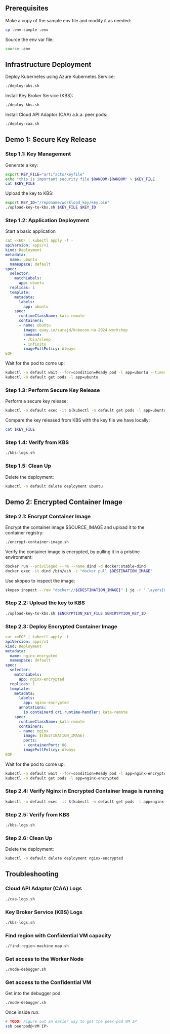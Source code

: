 ## Prerequisites

Make a copy of the sample env file and modify it as needed:

```bash
cp .env-sample .env
```

Source the env var file:

```bash
source .env
```

## Infrastructure Deployment

Deploy Kubernetes using Azure Kubernetes Service:

```bash
./deploy-aks.sh
```

Install Key Broker Service (KBS):

```bash
./deploy-kbs.sh
```

Install Cloud API Adaptor (CAA) a.k.a. peer pods:

```bash
./deploy-caa.sh
```

## Demo 1: Secure Key Release

### Step 1.1: Key Management

Generate a key:

```bash
export KEY_FILE="artifacts/keyfile"
echo "this is important security file $RANDOM-$RANDOM" > $KEY_FILE
cat $KEY_FILE
```

Upload the key to KBS:

```bash
export KEY_ID="/reponame/workload_key/key.bin"
./upload-key-to-kbs.sh $KEY_FILE $KEY_ID
```

### Step 1.2: Application Deployment

Start a basic application

```yaml
cat <<EOF | kubectl apply -f -
apiVersion: apps/v1
kind: Deployment
metadata:
  name: ubuntu
  namespace: default
spec:
  selector:
    matchLabels:
      app: ubuntu
  replicas: 1
  template:
    metadata:
      labels:
        app: ubuntu
    spec:
      runtimeClassName: kata-remote
      containers:
      - name: ubuntu
        image: quay.io/surajd/kubecon-na-2024-workshop
        command:
        - /bin/sleep
        - infinity
        imagePullPolicy: Always
EOF
```

Wait for the pod to come up:

```bash
kubectl -n default wait --for=condition=Ready pod -l app=ubuntu --timeout=300s
kubectl -n default get pods -l app=ubuntu
```

### Step 1.3: Perform Secure Key Release

Perform a secure key release:

```bash
kubectl -n default exec -it $(kubectl -n default get pods -l app=ubuntu -o name) -- curl http://127.0.0.1:8006/cdh/resource/reponame/workload_key/key.bin
```

Compare the key released from KBS with the key file we have locally:

```bash
cat $KEY_FILE
```

### Step 1.4: Verify from KBS

```bash
./kbs-logs.sh
```

### Step 1.5: Clean Up

Delete the deployment:

```bash
kubectl -n default delete deployment ubuntu
```

## Demo 2: Encrypted Container Image

### Step 2.1: Encrypt Container Image

Encrypt the container image $SOURCE_IMAGE and upload it to the container registry:

```bash
./encrypt-container-image.sh
```

Verify the container image is encrypted, by pulling it in a pristine environment:

```bash
docker run --privileged --rm --name dind -d docker:stable-dind
docker exec -it dind /bin/ash -c "docker pull $DESTINATION_IMAGE"
```

Use skopeo to inspect the image:

```bash
skopeo inspect --raw "docker://${DESTINATION_IMAGE}" | jq -r '.layers[0].annotations."org.opencontainers.image.enc.keys.provider.attestation-agent"' | base64 -d | jq
```

### Step 2.2: Upload the key to KBS

```bash
./upload-key-to-kbs.sh $ENCRYPTION_KEY_FILE $ENCRYPTION_KEY_ID
```

### Step 2.3: Deploy Encrypted Container Image

```yaml
cat <<EOF | kubectl apply -f -
apiVersion: apps/v1
kind: Deployment
metadata:
  name: nginx-encrypted
  namespace: default
spec:
  selector:
    matchLabels:
      app: nginx-encrypted
  replicas: 1
  template:
    metadata:
      labels:
        app: nginx-encrypted
      annotations:
        io.containerd.cri.runtime-handler: kata-remote
    spec:
      runtimeClassName: kata-remote
      containers:
      - name: nginx
        image: ${DESTINATION_IMAGE}
        ports:
        - containerPort: 80
        imagePullPolicy: Always
EOF
```
Wait for the pod to come up:

```bash
kubectl -n default wait --for=condition=Ready pod -l app=nginx-encrypted --timeout=300s
kubectl -n default get pods -l app=nginx-encrypted
```

### Step 2.4: Verify Nginx in Encrypted Container Image is running

```bash
kubectl -n default exec -it $(kubectl -n default get pods -l app=nginx-encrypted -o name) -- curl localhost
```

### Step 2.5: Verify from KBS

```bash
./kbs-logs.sh
```

### Step 2.6: Clean Up

Delete the deployment:

```bash
kubectl -n default delete deployment nginx-encrypted
```


## Troubleshooting

### Cloud API Adaptor (CAA) Logs

```bash
./caa-logs.sh
```

### Key Broker Service (KBS) Logs

```bash
./kbs-logs.sh
```

### Find region with Confidential VM capacity

```bash
./find-region-machine-map.sh
```

### Get access to the Worker Node

```bash
./node-debugger.sh
```

### Get access to the Confidential VM

Get into the debugger pod:

```bash
./node-debugger.sh
```

Once inside run:

```bash
# TODO: Figure out an easier way to get the peer-pod VM IP
ssh peerpod@<VM IP>
```
